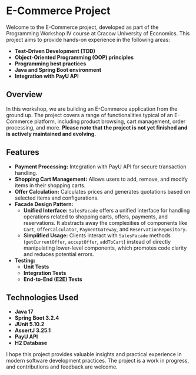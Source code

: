 # E-Commerce Project

Welcome to the E-Commerce project, developed as part of the Programming Workshop IV course at Cracow University of Economics. This project aims to provide hands-on experience in the following areas:

- **Test-Driven Development (TDD)**
- **Object-Oriented Programming (OOP) principles**
- **Programming best practices**
- **Java and Spring Boot environment**
- **Integration with PayU API**

## Overview

In this workshop, we are building an E-Commerce application from the ground up. The project covers a range of functionalities typical of an E-Commerce platform, including product browsing, cart management, order processing, and more. **Please note that the project is not yet finished and is actively maintained and evolving.**

## Features

- **Payment Processing:** Integration with PayU API for secure transaction handling.
- **Shopping Cart Management:** Allows users to add, remove, and modify items in their shopping carts.
- **Offer Calculation:** Calculates prices and generates quotations based on selected items and configurations.
- **Facade Design Pattern:**
    - **Unified Interface:** `SalesFacade` offers a unified interface for handling operations related to shopping carts, offers, payments, and reservations. It abstracts away the complexities of components like `Cart`, `OfferCalculator`, `PaymentGateway`, and `ReservationRepository`.
    - **Simplified Usage:** Clients interact with `SalesFacade` methods (`getCurrentOffer`, `acceptOffer`, `addToCart`) instead of directly manipulating lower-level components, which promotes code clarity and reduces potential errors.
- **Testing:**
    - **Unit Tests**
    - **Integration Tests**
    - **End-to-End (E2E) Tests**

## Technologies Used

- **Java 17**
- **Spring Boot 3.2.4**
- **JUnit 5.10.2**
- **AssertJ 3.25.1**
- **PayU API**
- **H2 Database**

I hope this project provides valuable insights and practical experience in modern software development practices. The project is a work in progress, and contributions and feedback are welcome.


